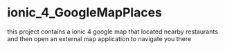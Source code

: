 # ionic_4_GoogleMapPlaces
this project contains a ionic 4 google map that located nearby restaurants and then open an external map application to navigate you there 
